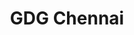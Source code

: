 ---
title : "GDG Chennai"
logo : "assets/images/community_partners/gdgchennai.png"
twitter : "GDGChennai"
website: "https://gdgchennai.in/"
---